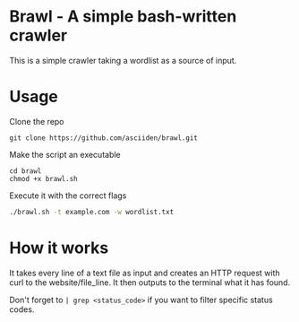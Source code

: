 # Brawl - A simple bash-written crawler

This is a simple crawler taking a wordlist as a source of input.

# Usage

Clone the repo
```
git clone https://github.com/asciiden/brawl.git
```

Make the script an executable
```
cd brawl
chmod +x brawl.sh
```

Execute it with the correct flags
```bash
./brawl.sh -t example.com -w wordlist.txt
```

# How it works

It takes every line of a text file as input and creates an HTTP request with curl to the website/file_line. It then outputs to the terminal what it has found.

Don't forget to `| grep <status_code>` if you want to filter specific status codes.
